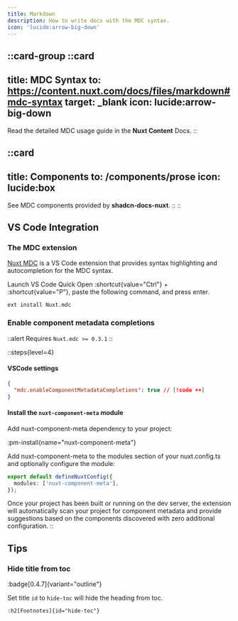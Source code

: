 ```yaml
---
title: Markdown
description: How to write docs with the MDC syntax.
icon: 'lucide:arrow-big-down'
---
```


::card-group
  ::card
  ---
  title: MDC Syntax
  to: https://content.nuxt.com/docs/files/markdown#mdc-syntax
  target: _blank
  icon: lucide:arrow-big-down
  ---
  Read the detailed MDC usage guide in the **Nuxt Content** Docs.
  ::

  ::card
  ---
  title: Components
  to: /components/prose
  icon: lucide:box
  ---
  See MDC components provided by **shadcn-docs-nuxt**.
  ::
::

## VS Code Integration

### The MDC extension

[Nuxt MDC](https://marketplace.visualstudio.com/items?itemName=Nuxt.mdc) is a VS Code extension that provides syntax highlighting and autocompletion for the MDC syntax.

Launch VS Code Quick Open :shortcut{value="Ctrl"} + :shortcut{value="P"}, paste the following command, and press enter.

```
ext install Nuxt.mdc
```

### Enable component metadata completions

::alert
Requires `Nuxt.mdc >= 0.3.1`
::

::steps{level=4}
#### VSCode settings

```json [.vscode/settings.json] line-numbers
{
  "mdc.enableComponentMetadataCompletions": true // [!code ++]
}
```

#### Install the `nuxt-component-meta` module

Add nuxt-component-meta dependency to your project:

:pm-install{name="nuxt-component-meta"}

Add nuxt-component-meta to the modules section of your nuxt.config.ts and optionally configure the module:

```ts [nuxt.config.ts]
export default defineNuxtConfig({
  modules: ['nuxt-component-meta'],
});
```

Once your project has been built or running on the dev server, the extension will automatically scan your project for component metadata and provide suggestions based on the components discovered with zero additional configuration.
::

## Tips

### Hide title from toc
:badge[0.4.7]{variant="outline"}

Set title `id` to `hide-toc` will hide the heading from toc.

```mdc
:h2[Footnotes]{id="hide-toc"}
```
